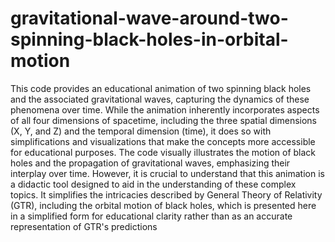 # gravitational-wave-around-two-spinning-black-holes-in-orbital-motion

This code provides an educational animation of two spinning black holes and the associated gravitational waves, capturing the dynamics of these phenomena over time. While the animation inherently incorporates aspects of all four dimensions of spacetime, including the three spatial dimensions (X, Y, and Z) and the temporal dimension (time), it does so with simplifications and visualizations that make the concepts more accessible for educational purposes. The code visually illustrates the motion of black holes and the propagation of gravitational waves, emphasizing their interplay over time. However, it is crucial to understand that this animation is a didactic tool designed to aid in the understanding of these complex topics. It simplifies the intricacies described by General Theory of Relativity (GTR), including the orbital motion of black holes, which is presented here in a simplified form for educational clarity rather than as an accurate representation of GTR's predictions
